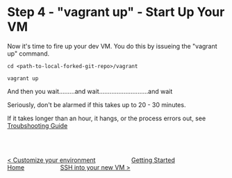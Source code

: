 # Step 4 - "vagrant up" - Start Up Your VM

Now it's time to fire up your dev VM.  You do this by issueing the "vagrant up" command.

```
cd <path-to-local-forked-git-repo>/vagrant

vagrant up
```

And then you wait.........and wait............................and wait

Seriously, don't be alarmed if this takes up to 20 - 30 minutes.  

If it takes longer than an hour, it hangs, or the process errors out, see [Troubshooting Guide](troubleshooting-setup.md)

<br>
<br>

 [< Customize your environment](customize-environment.md) &nbsp;&nbsp;&nbsp;&nbsp;&nbsp;&nbsp;&nbsp;&nbsp;&nbsp;&nbsp;&nbsp;&nbsp;&nbsp;&nbsp;&nbsp;&nbsp;&nbsp;&nbsp;&nbsp;&nbsp;[Getting Started Home](getting-started.md)&nbsp;&nbsp;&nbsp;&nbsp;&nbsp;&nbsp;&nbsp;&nbsp;&nbsp;&nbsp;&nbsp;&nbsp;&nbsp;&nbsp;&nbsp;&nbsp;&nbsp;&nbsp;&nbsp;&nbsp;  [SSH into your new VM >](ssh-into-vm.md)

